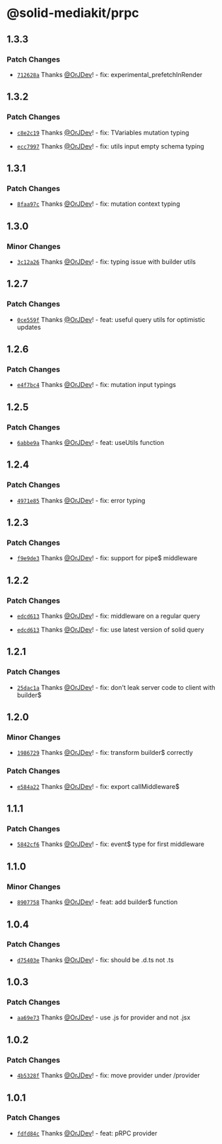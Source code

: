 # @solid-mediakit/prpc

## 1.3.3

### Patch Changes

- [`712628a`](https://github.com/solidjs-community/mediakit/commit/712628ab4955b5164998160c6ccbea8c6986a72a) Thanks [@OrJDev](https://github.com/OrJDev)! - fix: experimental_prefetchInRender

## 1.3.2

### Patch Changes

- [`c8e2c19`](https://github.com/solidjs-community/mediakit/commit/c8e2c19b0bace235f9cce18bdeb3806f53116341) Thanks [@OrJDev](https://github.com/OrJDev)! - fix: TVariables mutation typing

- [`ecc7997`](https://github.com/solidjs-community/mediakit/commit/ecc799725dea7e88c4c5e10463569753e2c6db05) Thanks [@OrJDev](https://github.com/OrJDev)! - fix: utils input empty schema typing

## 1.3.1

### Patch Changes

- [`8faa97c`](https://github.com/solidjs-community/mediakit/commit/8faa97c5079a12304fde0b624ab27e44e1190f82) Thanks [@OrJDev](https://github.com/OrJDev)! - fix: mutation context typing

## 1.3.0

### Minor Changes

- [`3c12a26`](https://github.com/solidjs-community/mediakit/commit/3c12a26cf65eb6040c2d3c47fbb2fb1ff4649d0a) Thanks [@OrJDev](https://github.com/OrJDev)! - fix: typing issue with builder utils

## 1.2.7

### Patch Changes

- [`0ce559f`](https://github.com/solidjs-community/mediakit/commit/0ce559f4ce623f93e4c1aac1492b66828dca5ced) Thanks [@OrJDev](https://github.com/OrJDev)! - feat: useful query utils for optimistic updates

## 1.2.6

### Patch Changes

- [`e4f7bc4`](https://github.com/solidjs-community/mediakit/commit/e4f7bc446dc404691a059d009c01d7df186d7bc2) Thanks [@OrJDev](https://github.com/OrJDev)! - fix: mutation input typings

## 1.2.5

### Patch Changes

- [`6abbe9a`](https://github.com/solidjs-community/mediakit/commit/6abbe9a22f38275f9d64deba9dabdbdc889668a1) Thanks [@OrJDev](https://github.com/OrJDev)! - feat: useUtils function

## 1.2.4

### Patch Changes

- [`4971e85`](https://github.com/solidjs-community/mediakit/commit/4971e85a95c141c87435a13f1ba22b1086a6b680) Thanks [@OrJDev](https://github.com/OrJDev)! - fix: error typing

## 1.2.3

### Patch Changes

- [`f9e9de3`](https://github.com/solidjs-community/mediakit/commit/f9e9de3fb60b869b48e02f5745700d0ad6c90313) Thanks [@OrJDev](https://github.com/OrJDev)! - fix: support for pipe$ middleware

## 1.2.2

### Patch Changes

- [`edcd613`](https://github.com/solidjs-community/mediakit/commit/edcd61313ab67f44d281d3b9d839b91a9545bd63) Thanks [@OrJDev](https://github.com/OrJDev)! - fix: middleware on a regular query

- [`edcd613`](https://github.com/solidjs-community/mediakit/commit/edcd61313ab67f44d281d3b9d839b91a9545bd63) Thanks [@OrJDev](https://github.com/OrJDev)! - fix: use latest version of solid query

## 1.2.1

### Patch Changes

- [`25dac1a`](https://github.com/solidjs-community/mediakit/commit/25dac1ab45dcd194c818e489a010733e66380d1f) Thanks [@OrJDev](https://github.com/OrJDev)! - fix: don't leak server code to client with builder$

## 1.2.0

### Minor Changes

- [`1986729`](https://github.com/solidjs-community/mediakit/commit/19867296b662380d2aa032f8a9ddc272187fe368) Thanks [@OrJDev](https://github.com/OrJDev)! - fix: transform builder$ correctly

### Patch Changes

- [`e584a22`](https://github.com/solidjs-community/mediakit/commit/e584a22aff79037c567bf82759edd329c7f99142) Thanks [@OrJDev](https://github.com/OrJDev)! - fix: export callMiddleware$

## 1.1.1

### Patch Changes

- [`5842cf6`](https://github.com/solidjs-community/mediakit/commit/5842cf656a11f8f0b2805177b1c177813def5fef) Thanks [@OrJDev](https://github.com/OrJDev)! - fix: event$ type for first middleware

## 1.1.0

### Minor Changes

- [`8907758`](https://github.com/solidjs-community/mediakit/commit/8907758f9f75f52436c83e813a504dd4c841ae1f) Thanks [@OrJDev](https://github.com/OrJDev)! - feat: add builder$ function

## 1.0.4

### Patch Changes

- [`d75403e`](https://github.com/solidjs-community/mediakit/commit/d75403ea9177c9e1386336f46315f60598463611) Thanks [@OrJDev](https://github.com/OrJDev)! - fix: should be .d.ts not .ts

## 1.0.3

### Patch Changes

- [`aa69e73`](https://github.com/solidjs-community/mediakit/commit/aa69e732df499b70e2b933cb583223eda430e13a) Thanks [@OrJDev](https://github.com/OrJDev)! - use .js for provider and not .jsx

## 1.0.2

### Patch Changes

- [`4b5328f`](https://github.com/solidjs-community/mediakit/commit/4b5328f8a6eb21f01fb5b5fa944e4e2ef67fa5f4) Thanks [@OrJDev](https://github.com/OrJDev)! - fix: move provider under /provider

## 1.0.1

### Patch Changes

- [`fdfd84c`](https://github.com/solidjs-community/mediakit/commit/fdfd84cd7c85db26c804f92ea5ced06c80f2ee0e) Thanks [@OrJDev](https://github.com/OrJDev)! - feat: pRPC provider
